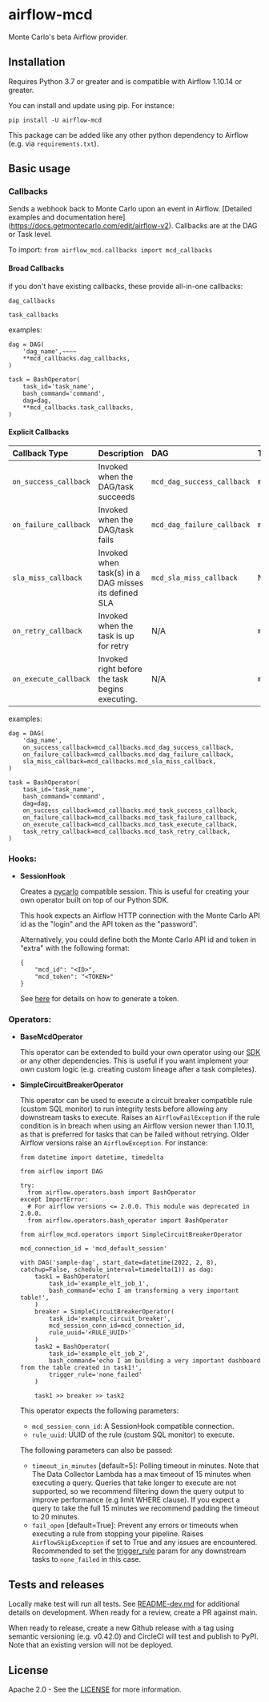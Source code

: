 # airflow-mcd

Monte Carlo's beta Airflow provider.

## Installation

Requires Python 3.7 or greater and is compatible with Airflow 1.10.14 or greater.

You can install and update using pip. For instance:
```
pip install -U airflow-mcd
```

This package can be added like any other python dependency to Airflow (e.g. via `requirements.txt`).

## Basic usage

### Callbacks

Sends a webhook back to Monte Carlo upon an event in Airflow. [Detailed examples and documentation here]
(https://docs.getmontecarlo.com/edit/airflow-v2). Callbacks are at the DAG or Task level.

To import: `from airflow_mcd.callbacks import mcd_callbacks`

#### Broad Callbacks

if you don't have existing callbacks, these provide all-in-one callbacks:

`dag_callbacks`

`task_callbacks`

examples:

```
dag = DAG(
    'dag_name',~~~~
    **mcd_callbacks.dag_callbacks,
)

task = BashOperator(
    task_id='task_name',
    bash_command='command',
    dag=dag,
    **mcd_callbacks.task_callbacks,
)
```

#### Explicit Callbacks

| Callback Type         | Description                                          | DAG                        | Task                        |
| :-------------------- |:-----------------------------------------------------| :------------------------- |:----------------------------|
| `on_success_callback` | Invoked when the DAG/task succeeds                   | `mcd_dag_success_callback` | `mcd_task_success_callback` |
| `on_failure_callback` | Invoked when the DAG/task fails                      | `mcd_dag_failure_callback` | `mcd_task_failure_callback` |
| `sla_miss_callback`   | Invoked when task(s) in a DAG misses its defined SLA | `mcd_sla_miss_callback`    | N/A                         |
| `on_retry_callback`   | Invoked when the task is up for retry                | N/A                        | `mcd_task_retry_callback`   |
| `on_execute_callback` | Invoked right before the task begins executing.      | N/A                        | `mcd_task_execute_callback` |

examples:

```
dag = DAG(
    'dag_name',
    on_success_callback=mcd_callbacks.mcd_dag_success_callback,
    on_failure_callback=mcd_callbacks.mcd_dag_failure_callback,
    sla_miss_callback=mcd_callbacks.mcd_sla_miss_callback,
)

task = BashOperator(
    task_id='task_name',
    bash_command='command',
    dag=dag,
    on_success_callback=mcd_callbacks.mcd_task_success_callback,
    on_failure_callback=mcd_callbacks.mcd_task_failure_callback,
    on_execute_callback=mcd_callbacks.mcd_task_execute_callback,
    task_retry_callback=mcd_callbacks.mcd_task_retry_callback,
)
```


### Hooks:

- **SessionHook**

    Creates a [pycarlo](https://pypi.org/project/pycarlo/) compatible session. This is useful 
    for creating your own operator built on top of our Python SDK.

    This hook expects an Airflow HTTP connection with the Monte Carlo API id as the "login" and the API token as the
    "password".

    Alternatively, you could define both the Monte Carlo API id and token in "extra" with the following format:
    ```
    {
        "mcd_id": "<ID>",
        "mcd_token": "<TOKEN>"
    }
    ```
    See [here](https://docs.getmontecarlo.com/docs/creating-an-api-token) for details on how to generate a token.
  
### Operators:

- **BaseMcdOperator**

  This operator can be extended to build your own operator using our [SDK](https://pypi.org/project/pycarlo/) or any other 
  dependencies. This is useful if you want implement your own custom logic (e.g. creating custom lineage after a task completes).

- **SimpleCircuitBreakerOperator**
   
  This operator can be used to execute a circuit breaker compatible rule (custom SQL monitor) to run integrity tests 
  before allowing any downstream tasks to execute. Raises an `AirflowFailException` if the rule condition is in
  breach when using an Airflow version newer than 1.10.11, as that is preferred for tasks that can be failed without 
  retrying. Older Airflow versions raise an `AirflowException`. For instance:
  ```
  from datetime import datetime, timedelta
  
  from airflow import DAG
  
  try:
    from airflow.operators.bash import BashOperator
  except ImportError:
    # For airflow versions <= 2.0.0. This module was deprecated in 2.0.0.
    from airflow.operators.bash_operator import BashOperator
  
  from airflow_mcd.operators import SimpleCircuitBreakerOperator
  
  mcd_connection_id = 'mcd_default_session'
  
  with DAG('sample-dag', start_date=datetime(2022, 2, 8), catchup=False, schedule_interval=timedelta(1)) as dag:
      task1 = BashOperator(
          task_id='example_elt_job_1',
          bash_command='echo I am transforming a very important table!',
      )
      breaker = SimpleCircuitBreakerOperator(
          task_id='example_circuit_breaker',
          mcd_session_conn_id=mcd_connection_id,
          rule_uuid='<RULE_UUID>'
      )
      task2 = BashOperator(
          task_id='example_elt_job_2',
          bash_command='echo I am building a very important dashboard from the table created in task1!',
          trigger_rule='none_failed'
      )
  
      task1 >> breaker >> task2
  ```
  This operator expects the following parameters:
    - `mcd_session_conn_id`: A SessionHook compatible connection.
    - `rule_uuid`: UUID of the rule (custom SQL monitor) to execute.

  The following parameters can also be passed:
   - `timeout_in_minutes` [default=5]: Polling timeout in minutes. Note that The Data Collector Lambda has a max timeout of
        15 minutes when executing a query. Queries that take longer to execute are not supported, so we recommend
        filtering down the query output to improve performance (e.g limit WHERE clause). If you expect a query to
        take the full 15 minutes we recommend padding the timeout to 20 minutes.
   - `fail_open` [default=True]: Prevent any errors or timeouts when executing a rule from stopping your pipeline.
        Raises `AirflowSkipException` if set to True and any issues are encountered. Recommended to set the 
       [trigger_rule](https://airflow.apache.org/docs/apache-airflow/stable/concepts/dags.html#trigger-rules)
        param for any downstream tasks to `none_failed` in this case.

## Tests and releases

Locally make test will run all tests. See [README-dev.md](README-dev.md) for additional details on development. When 
ready for a review, create a PR against main.

When ready to release, create a new Github release with a tag using semantic versioning (e.g. v0.42.0) and CircleCI will 
test and publish to PyPI. Note that an existing version will not be deployed.

## License

Apache 2.0 - See the [LICENSE](http://www.apache.org/licenses/LICENSE-2.0) for more information.
